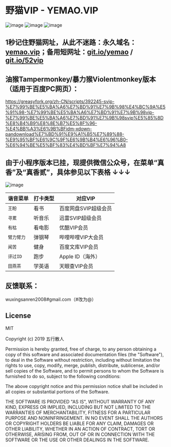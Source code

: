 # 野猫VIP - YEMAO.VIP
![image](https://img.shields.io/badge/build-passing-brightgreen)
![image](https://img.shields.io/badge/license-MIT-blue)
![image](https://img.shields.io/badge/stars-%E2%98%85%E2%98%85%E2%98%85%E2%98%85%E2%98%85-brightgreen)
## 1秒记住野猫网址，从此不迷路：永久域名：[yemao.vip](http://yemao.vip)；备用短网址：[git.io/yemao](https://git.io/yemao) / [git.io/52vip](https://git.io/52vip)

## 油猴Tampermonkey/暴力猴Violentmonkey版本（适用于百度PC网页）：
https://greasyfork.org/zh-CN/scripts/392245-svip-%E7%99%BE%E5%BA%A6%E7%BD%91%E7%9B%98%E4%BC%9A%E5%91%98-%E7%99%BE%E5%BA%A6%E7%BD%91%E7%9B%98vip-%E7%99%BE%E5%BA%A6%E7%BD%91%E7%9B%98svip%E5%85%8D%E8%B4%B9%E8%8E%B7%E5%8F%96-%E4%BB%A3%E6%9B%BFidm-xdown-pandownload%E7%BD%91%E9%A1%B5%E7%89%88-%E9%95%BF%E6%9C%9F%E6%9B%B4%E6%96%B0-%E6%94%BE%E5%BF%83%E4%BD%BF%E7%94%A8

## 由于小程序版本已挂，现提供微信公众号，在菜单“真香”及“真香贰”，具体参见以下表格 ↓↓↓
![image](https://cdn.dgsldz.com/product/wildcat/images/qrcode/wemp_wuxingsanren.jpg)

谐音菜单  | 打卡类型  | 对应VIP
 ---- | -----  | -----  
 `王盼`  | 看书  | 百度网盘SVIP超级会员
 `寻累`  | 听音乐  | 迅雷SVIP超级会员
 `有枯`  | 看电影  | 优酷VIP会员
 `臂力臂力`  | 弹钢琴  | 哔哩哔哩VIP大会员
 `闻苦`  | 健身  | 百度文库VIP会员
 `评过ID`  | 跑步  | Apple ID（海外）
 `田燕茶`  | 学英语  | 天眼查VIP会员

## 反馈联系：
wuxingsanren2008#gmail.com（#改为@）

## License
MIT

Copyright (c) 2019 五行散人

Permission is hereby granted, free of charge, to any person obtaining a copy
of this software and associated documentation files (the "Software"), to deal
in the Software without restriction, including without limitation the rights
to use, copy, modify, merge, publish, distribute, sublicense, and/or sell
copies of the Software, and to permit persons to whom the Software is
furnished to do so, subject to the following conditions:

The above copyright notice and this permission notice shall be included in all
copies or substantial portions of the Software.

THE SOFTWARE IS PROVIDED "AS IS", WITHOUT WARRANTY OF ANY KIND, EXPRESS OR
IMPLIED, INCLUDING BUT NOT LIMITED TO THE WARRANTIES OF MERCHANTABILITY,
FITNESS FOR A PARTICULAR PURPOSE AND NONINFRINGEMENT. IN NO EVENT SHALL THE
AUTHORS OR COPYRIGHT HOLDERS BE LIABLE FOR ANY CLAIM, DAMAGES OR OTHER
LIABILITY, WHETHER IN AN ACTION OF CONTRACT, TORT OR OTHERWISE, ARISING FROM,
OUT OF OR IN CONNECTION WITH THE SOFTWARE OR THE USE OR OTHER DEALINGS IN THE
SOFTWARE.
